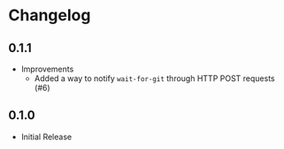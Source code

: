 # Changelog

## 0.1.1

* Improvements
  * Added a way to notify `wait-for-git` through HTTP POST requests (#6)

## 0.1.0

* Initial Release 